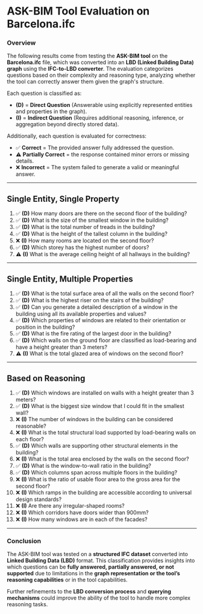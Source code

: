 # **ASK-BIM Tool Evaluation on Barcelona.ifc**

### **Overview**
The following results come from testing the **ASK-BIM tool** on the **Barcelona.ifc** file, which was converted into an **LBD (Linked Building Data) graph** using the **IFC-to-LBD converter**. The evaluation categorizes questions based on their complexity and reasoning type, analyzing whether the tool can correctly answer them given the graph's structure. 

Each question is classified as:
- **(D)** = **Direct Question** (Answerable using explicitly represented entities and properties in the graph).  
- **(I)** = **Indirect Question** (Requires additional reasoning, inference, or aggregation beyond directly stored data).  

Additionally, each question is evaluated for correctness:
- ✅ **Correct** = The provided answer fully addressed the question.  
- ⚠️ **Partially Correct** = the response contained minor errors or missing details.  
- ❌ **Incorrect** = The system failed to generate a valid or meaningful answer.  

---

## **Single Entity, Single Property**
1. ✅ **(D)** How many doors are there on the second floor of the building?  
2. ✅ **(D)** What is the size of the smallest window in the building?  
3. ✅ **(D)** What is the total number of treads in the building?  
4. ✅ **(D)** What is the height of the tallest column in the building?  
5. ❌ **(I)** How many rooms are located on the second floor?  
6. ✅ **(D)** Which storey has the highest number of doors?  
7. ⚠️ **(I)** What is the average ceiling height of all hallways in the building?  

---

## **Single Entity, Multiple Properties**
1. ✅ **(D)** What is the total surface area of all the walls on the second floor?  
2. ✅ **(D)** What is the highest riser on the stairs of the building?  
3. ✅ **(D)** Can you generate a detailed description of a window in the building using all its available properties and values?  
4. ✅ **(D)** Which properties of windows are related to their orientation or position in the building?  
5. ✅ **(D)** What is the fire rating of the largest door in the building?  
6. ✅ **(D)** Which walls on the ground floor are classified as load-bearing and have a height greater than 3 meters?  
7. ⚠️ **(I)** What is the total glazed area of windows on the second floor?  

---

## **Based on Reasoning**
1. ✅ **(D)** Which windows are installed on walls with a height greater than 3 meters?  
2. ✅ **(D)** What is the biggest size window that I could fit in the smallest wall?  
3. ❌ **(I)** The number of windows in the building can be considered reasonable?  
4. ❌ **(I)** What is the total structural load supported by load-bearing walls on each floor?  
5. ✅ **(D)** Which walls are supporting other structural elements in the building?  
6. ❌ **(I)** What is the total area enclosed by the walls on the second floor?  
7. ✅ **(D)** What is the window-to-wall ratio in the building?  
8. ✅ **(D)** Which columns span across multiple floors in the building?  
9. ❌ **(I)** What is the ratio of usable floor area to the gross area for the second floor?  
10. ❌ **(I)** Which ramps in the building are accessible according to universal design standards?  
11. ❌ **(I)** Are there any irregular-shaped rooms?  
12. ❌ **(I)** Which corridors have doors wider than 900mm?  
13. ❌ **(I)** How many windows are in each of the facades?  

---

### **Conclusion**
The ASK-BIM tool was tested on a **structured IFC dataset** converted into **Linked Building Data (LBD)** format. This classification provides insights into which questions can be **fully answered, partially answered, or not supported** due to limitations in the **graph representation or the tool’s reasoning capabilities** or in the tool capabilities.

Further refinements to the **LBD conversion process** and **querying mechanisms** could improve the ability of the tool to handle more complex reasoning tasks.
